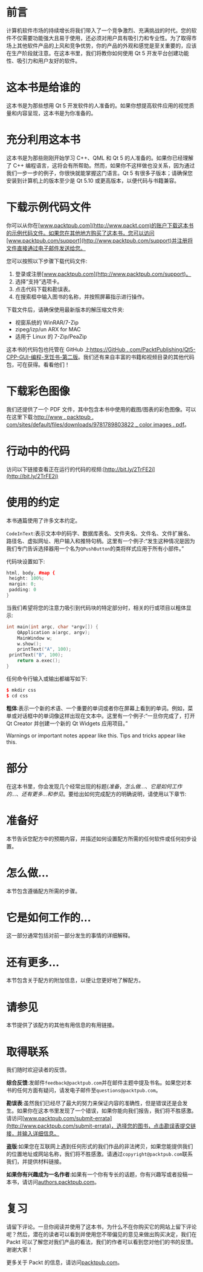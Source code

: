 # 前言

计算机软件市场的持续增长将我们带入了一个竞争激烈、充满挑战的时代。您的软件不仅需要功能强大且易于使用，还必须对用户具有吸引力和专业性。为了取得市场上其他软件产品的上风和竞争优势，你的产品的外观和感觉是至关重要的，应该在生产阶段就注意。在这本书里，我们将教你如何使用 Qt 5 开发平台创建功能性、吸引力和用户友好的软件。

# 这本书是给谁的

这本书是为那些想用 Qt 5 开发软件的人准备的。如果你想提高软件应用的视觉质量和内容呈现，这本书是为你准备的。

# 充分利用这本书

这本书是为那些刚刚开始学习 C++、QML 和 Qt 5 的人准备的。如果你已经理解了 C++ 编程语言，这将会有所帮助。然而，如果你不这样做也没关系，因为通过我们一步一步的例子，你很快就能掌握这门语言。Qt 5 有很多子版本；请确保您安装到计算机上的版本至少是 Qt 5.10 或更高版本，以便代码与书籍兼容。

# 下载示例代码文件

你可以从你在[www.packtpub.com](http://www.packt.com)的账户下载这本书的示例代码文件。如果您在其他地方购买了这本书，您可以访问[www.packtpub.com/support](http://www.packtpub.com/support)并注册将文件直接通过电子邮件发送给您。

您可以按照以下步骤下载代码文件:

1.  登录或注册[www.packtpub.com](http://www.packtpub.com/support)。
2.  选择“支持”选项卡。
3.  点击代码下载和勘误表。
4.  在搜索框中输入图书的名称，并按照屏幕指示进行操作。

下载文件后，请确保使用最新版本的解压缩文件夹:

*   视窗系统的 WinRAR/7-Zip
*   zipeg/izp/un ARX for MAC
*   适用于 Linux 的 7-Zip/PeaZip

这本书的代码包也托管在 GitHub 上[https://GitHub . com/PacktPublishing/Qt5-CPP-GUI-编程-烹饪书-第二版](https://github.com/PacktPublishing/Qt5-CPP-GUI-Programming-Cookbook-Second-Edition)。我们还有来自丰富的书籍和视频目录的其他代码包，可在获得。看看他们！

# 下载彩色图像

我们还提供了一个 PDF 文件，其中包含本书中使用的截图/图表的彩色图像。可以在这里下载:[http://www . packtpub . com/sites/default/files/downloads/9781789803822 _ color images . pdf](_ColorImages.pdf)。

# 行动中的代码

访问以下链接查看正在运行的代码的视频:[http://bit.ly/2TrFE2i](http://bit.ly/2TrFE2i)

# 使用的约定

本书通篇使用了许多文本约定。

`CodeInText`:表示文本中的码字、数据库表名、文件夹名、文件名、文件扩展名、路径名、虚拟网址、用户输入和推特句柄。这里有一个例子:“发生这种情况是因为我们专门告诉选择器用一个名为`QPushButton`的类将样式应用于所有小部件。”

代码块设置如下:

```cpp
html, body, #map {
 height: 100%; 
 margin: 0;
 padding: 0
}
```

当我们希望将您的注意力吸引到代码块的特定部分时，相关的行或项目以粗体显示:

```cpp
int main(int argc, char *argv[]) {
    QApplication a(argc, argv);
    MainWindow w;
    w.show();
    printText("A", 100);
 printText("B", 100);
    return a.exec();
}
```

任何命令行输入或输出都编写如下:

```cpp
$ mkdir css
$ cd css
```

**粗体**:表示一个新的术语、一个重要的单词或者你在屏幕上看到的单词。例如，菜单或对话框中的单词像这样出现在文本中。这里有一个例子:“一旦你完成了，打开 Qt Creator 并创建一个新的 Qt Widgets 应用项目。”

Warnings or important notes appear like this. Tips and tricks appear like this.

# 部分

在这本书里，你会发现几个经常出现的标题(*准备*，*怎么做...*、*它是如何工作的...*、*还有更多...*和*参见*。要给出如何完成配方的明确说明，请使用以下章节:

# 准备好

本节告诉您配方中的预期内容，并描述如何设置配方所需的任何软件或任何初步设置。

# 怎么做…

本节包含遵循配方所需的步骤。

# 它是如何工作的…

这一部分通常包括对前一部分发生的事情的详细解释。

# 还有更多…

本节包含关于配方的附加信息，以便让您更好地了解配方。

# 请参见

本节提供了该配方的其他有用信息的有用链接。

# 取得联系

我们随时欢迎读者的反馈。

**综合反馈**:发邮件`feedback@packtpub.com`并在邮件主题中提及书名。如果您对本书的任何方面有疑问，请发电子邮件至`questions@packtpub.com`。

**勘误表**:虽然我们已经尽了最大的努力来保证内容的准确性，但是错误还是会发生。如果你在这本书里发现了一个错误，如果你能向我们报告，我们将不胜感激。请访问[www.packtpub.com/submit-errata](http://www.packtpub.com/submit-errata)，选择您的图书，点击勘误表提交链接，并输入详细信息。

**盗版**:如果您在互联网上遇到任何形式的我们作品的非法拷贝，如果您能提供我们的位置地址或网站名称，我们将不胜感激。请通过`copyright@packtpub.com`联系我们，并提供材料链接。

**如果你有兴趣成为一名作者**:如果有一个你有专长的话题，你有兴趣写或者投稿一本书，请访问[authors.packtpub.com](http://authors.packtpub.com/)。

# 复习

请留下评论。一旦你阅读并使用了这本书，为什么不在你购买它的网站上留下评论呢？然后，潜在的读者可以看到并使用您不带偏见的意见来做出购买决定，我们在 Packt 可以了解您对我们产品的看法，我们的作者可以看到您对他们的书的反馈。谢谢大家！

更多关于 Packt 的信息，请访问[packtpub.com](https://www.packtpub.com/)。